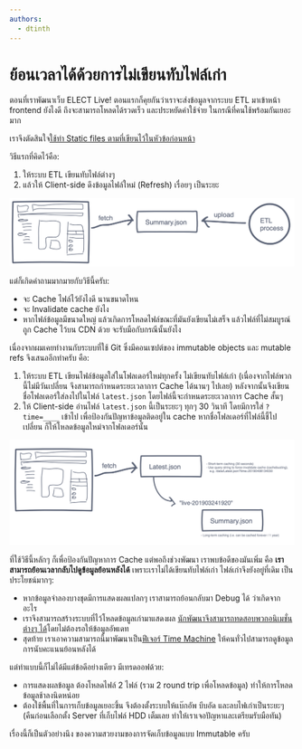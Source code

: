 ```yaml
---
authors:
  - dtinth
---
```


# ย้อนเวลาได้ด้วยการไม่เขียนทับไฟล์เก่า

ตอนที่เราพัฒนาเว็บ ELECT Live!
ตอนแรกก็คุยกันว่าเราจะส่งข้อมูลจากระบบ ETL มาเข้าหน้า frontend ยังไงดี
ถึงจะสามารถโหลดได้รวดเร็ว และประหยัดค่าใช้จ่าย ในกรณีที่คนใช้พร้อมกันเยอะมาก

เราจึงตัดสินใจ[ใช้ท่า Static files ตามที่เขียนไว้ในหัวข้อก่อนหน้า](../static-caching/)

วิธีแรกที่คิดไว้คือ:

1. ให้ระบบ ETL เขียนทับไฟล์ต่างๆ
2. แล้วให้ Client-side ดึงข้อมูลไฟล์ใหม่ (Refresh) เรื่อยๆ เป็นระยะ

![](./Untitled-c2ebf3ba-3846-4b55-8567-432af0f77cb6.png)

แต่ก็เกิดคำถามมากมายกับวิธีนี้ครับ:

- จะ Cache ไฟล์ไว้ยังไงดี
  นานขนาดไหน
- จะ Invalidate cache ยังไง
- หากไฟล์ข้อมูลมีขนาดใหญ่
  แล้วเกิดการโหลดไฟล์ขณะที่มันยังเขียนไม่เสร็จ
  แล้วไฟล์ที่ไม่สมบูรณ์ถูก Cache ไว้บน CDN ด้วย
  จะรับมือกับกรณีนั้นยังไง

เนื่องจากผมเคยทำงานกับระบบที่ใช้ Git
ซึ่งมีคอนเซปต์ของ immutable objects และ mutable refs
จึงเสนออีกท่าครับ
คือ:

1. ให้ระบบ ETL เขียนไฟล์ข้อมูลใส่ในโฟลเดอร์ใหม่ทุกครั้ง
   ไม่เขียนทับไฟล์เก่า (เนื่องจากไฟล์พวกนี้ไม่มีวันเปลี่ยน จึงสามารถกำหนดระยะเวลาการ Cache ได้นานๆ ไปเลย)
   หลังจากนั้นจึงเขียนชื่อโฟลเดอร์ใส่ลงไปในไฟล์ `latest.json`
   โดยไฟล์นี้จะกำหนดระยะเวลาการ Cache สั้นๆ
2. ให้ Client-side อ่านไฟล์ `latest.json` นี้เป็นระยะๆ ทุกๆ 30 วินาที
   โดยมีการใส่ `?time=____` เข้าไป เพื่อป้องกันปัญหาข้อมูลติดอยู่ใน cache
   หากชื่อโฟลเดอร์ที่ไฟล์นี้ชี้ไปเปลี่ยน ก็ให้โหลดข้อมูลใหม่จากโฟลเดอร์นั้น

![](./Untitled-ecbc8968-a4c7-429f-994c-6d2503ceed76.png)

ที่ใช้วิธีนี้หลักๆ ก็เพื่อป้องกันปัญหาการ Cache
แต่พอถึงช่วงพัฒนา เราพบข้อดีของมันเพิ่ม คือ **เราสามารถย้อนเวลากลับไปดูข้อมูลย้อนหลังได้**
เพราะเราไม่ได้เขียนทับไฟล์เก่า ไฟล์เก่าจึงยังอยู่ที่เดิม เป็นประโยชน์มากๆ:

- หากข้อมูลจำลองบางชุดมีการแสดงผลแปลกๆ
  เราสามารถย้อนกลับมา Debug ได้ ว่าเกิดจากอะไร
- เราจึงสามารถสร้างระบบที่ไว้โหลดข้อมูลเก่ามาแสดงผล
  [นักพัฒนาจึงสามารถทดสอบพวกอนิเมชั่นต่างๆ ได้](../dx/)โดยไม่ต้องรอให้ข้อมูลอัพเดท
- สุดท้าย เราเอาความสามารถนี้มาพัฒนาเป็น[ฟีเจอร์ Time Machine](https://web.facebook.com/electinth/videos/620545565077243/)
  ให้คนทั่วไปสามารถดูข้อมูลการนับคะแนนย้อนหลังได้

แต่ทำแบบนี้ก็ไม่ได้มีแต่ข้อดีอย่างเดียว
มีเทรดออฟด้วย:

- การแสดงผลข้อมูล
  ต้องโหลดไฟล์ 2 ไฟล์
  (รวม 2 round trip เพื่อโหลดข้อมูล)
  ทำให้การโหลดข้อมูลช้าลงนิดหน่อย
- ต้องใช้พื้นที่ในการเก็บข้อมูลเยอะขึ้น
  จึงต้องตั้งระบบให้แบ๊กอัพ บีบอัด และลบไฟเก่าเป็นระยะๆ
  (คืนก่อนเลือกตั้ง Server ที่เก็บไฟล์ HDD เต็มเลย ทำให้เราเจอปัญหาและเตรียมรับมือทัน)

เรื่องนี้ก็เป็นตัวอย่างนึง
ของความสวยงามของการจัดเก็บข้อมูลแบบ Immutable ครับ
